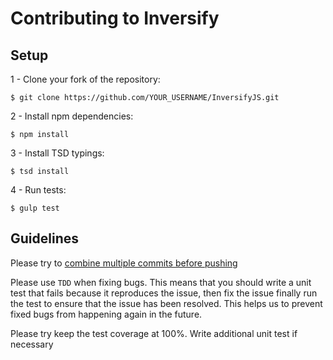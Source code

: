 # Contributing to Inversify

## Setup

1 - Clone your fork of the repository:
```
$ git clone https://github.com/YOUR_USERNAME/InversifyJS.git
```
2 - Install npm dependencies:
```
$ npm install
```
3 - Install TSD typings:
```
$ tsd install
```

4 - Run tests:
```
$ gulp test
```

## Guidelines

Please try to [combine multiple commits before pushing](http://stackoverflow.com/questions/6934752/combining-multiple-commits-before-pushing-in-git)

Please use `TDD` when fixing bugs. This means that you should write a unit test that fails because
it reproduces the issue, then fix the issue finally run the test to ensure that the issue has been
resolved. This helps us to prevent fixed bugs from happening again in the future.

Please try keep the test coverage at 100%. Write additional unit test if necessary
